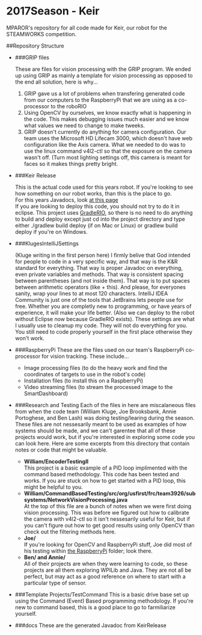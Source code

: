 # 2017Season - Keir
MPAROR's repository for all code made for Keir, our robot for the STEAMWORKS competition.

##Repository Structure
* ###GRIP files

   These are files for vision processing with the GRIP program. We ended up using GRIP as mainly a template for vision processing as opposed to the end all solution, here is why...
   1. GRIP gave us a lot of problems when transfering generated code from our computers to the RaspberryPi that we are using as a co-processor to the roboRIO
   2. Using OpenCV by ourselves, we know exactly what is happening in the code. This makes debugging issues much easier and we know what values we need to change to make tweeks.
   3. GRIP doesn't currently do anything for camera configuration. Our team uses the Microsoft HD Lifecam 3000, which doesn't have web configuration like the Axis camera. What we needed to do was to use the linux command v4l2-ctl so that the exposure on the camera wasn't off. (Turn most lighting settings off, this camera is meant for faces so it makes things pretty bright.
   
* ###Keir Release

   This is the actual code used for this years robot. If you're looking to see how something on our robot works, than this is the place to go.<br>
   For this years Javadocs, look <a href="https://mparobotics.github.io/2017Season/">at this page</a><br>
   If you are looking to deploy this code, you should not try to do it in eclipse. This project uses <a href="https://github.com/Open-RIO/GradleRIO">GradleRIO</a>, so there is no need to do anything to build and deploy except just cd into the project directory and type either ./gradlew build deploy (if on Mac or Linux) or gradlew build deploy if you're on Windows.

* ###KlugesIntelliJSettings

   (Kluge writing in the first person here) I firmly belive that God intended for people to code in a very specific way, and that way is the K&R standard for everything. That way is proper Javadoc on everything, even private variables and methods. That way is consistent spacing between parentheses (and not inside them). That way is to put spaces between arithmetic operators (like + this). And please, for everyones sanity, wrap your lines to at most 120 characters. IntelliJ IDEA Community is just one of the tools that JetBrains lets people use for free. Whether you are completly new to programming, or have years of experience, it will make your life better. (Also we can deploy to the robot without Eclipse now because GradleRIO exists). These settings are what I usually use to cleanup my code. They will not do everything for you. You still need to code properly yourself in the first place otherwise they won't work.
   
* ###RaspberryPi
   These are the files used on our team's RaspberryPi co-processor for vision tracking. These include...
   * Image processing files (to do the heavy work and find the coordinates of targets to use in the robot's code)
   * Installation files (to install this on a RaspberryPi)
   * Video streaming files (to stream the processed image to the SmartDashboard)
   
* ###Research and Testing
   Each of the files in here are miscalaneous files from when the code team (William Kluge, Joe Brooksbank, Annie Portoghese, and Ben Lash) was doing testing/learing during the season. These files are not nessesarily meant to be used as examples of how systems should be made, and we can't garentee that all of these projects would work, but if you're interested in exploring some code you can look here. Here are some excerpts from this directory that contain notes or code that might be valuable.
   * <b>William/EncoderTestingII</b><br>
      This project is a basic example of a PID loop implimented with the command based methodology. This code has been tested and works. If you are stuck on how to get started with a PID loop, this might be helpful to you.
   * <b>William/CommandBasedTesting/src/org/usfirst/frc/team3926/subsystems/NetworkVisionProcessing.java</b><br>
      At the top of this file are a bunch of notes when we were first doing vision processing. This was before we figured out how to calibrate the camera with v4l2-ctl so it isn't nessesarily useful for Keir, but if you can't figure out how to get good results using only OpenCV than check out the filtering methods here.
   * <b>Joe/</b><br>
      If you're looking for OpenCV and RaspberryPi stuff, Joe did most of his testing within <a href="https://github.com/mparobotics/2017Season/tree/master/RaspberryPi"> the RaspberryPi</a> folder; look there.
   * <b>Ben/ and Annie/</b><br>
      All of their projects are when they were learning to code, so these projects are all them exploring WPILib and Java. They are not all be perfect, but may act as a good reference on where to start with a particular type of sensor.
      
* ###Template Projects/TestCommand
   This is a basic drive base set up using the Command (Event) Based programming methodology. If you're new to command based, this is a good place to go to farmiliarize yourself.
   
* ###docs
   These are the generated Javadoc from KeirRelease
